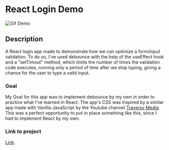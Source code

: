# React Login Demo

![Gif Demo](https://media.giphy.com/media/GZ9HfrF2kNrLSgLv0x/giphy.gif)

## Description

A React login app made to demonstrate how we can optimize a form/input validation. To do so, I've used debounce with the help of the useEffect hook and a "setTimout" method, which limits the number of times the validation code executes, running only a period of time after we stop typing, giving a chance for the user to type a valid input.

### Goal

My Goal for this app was to implement debounce by my own in order to practice what I've learned in React. The app's CSS was inspired by a similar app made with Vanilla JavaScript by the Youtube channel [Traversy Media](https://www.youtube.com/c/TraversyMedia). This was a perfect opportunity to put in place something like this, since I had to implement React by my own.

### Link to project

[Link](https://react-login-demo-827a9.web.app/).

